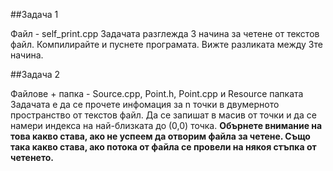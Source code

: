 ##Задача 1

Файл - self_print.cpp
Задачата разглежда 3 начина за четене от текстов файл. Компилирайте и пуснете програмата. Вижте разликата между 3те начина.

##Задача 2

Файлове + папка - Source.cpp, Point.h, Point.cpp и Resource папката
Задачата е да се прочете инфомация за n точки в двумерното пространство от текстов файл. Да се запишат в масив от точки и да се намери индекса на най-близката до (0,0) точка. **Обърнете внимание на това какво става, ако не успеем да отворим файла за четене. Също така какво става, ако потока от файла се провели на някоя стъпка от четенето.**
